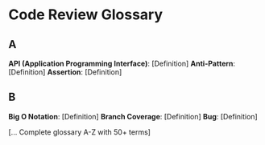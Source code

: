 # Code Review Glossary

## A
**API (Application Programming Interface)**: [Definition]
**Anti-Pattern**: [Definition]
**Assertion**: [Definition]

## B
**Big O Notation**: [Definition]
**Branch Coverage**: [Definition]
**Bug**: [Definition]

[... Complete glossary A-Z with 50+ terms]
